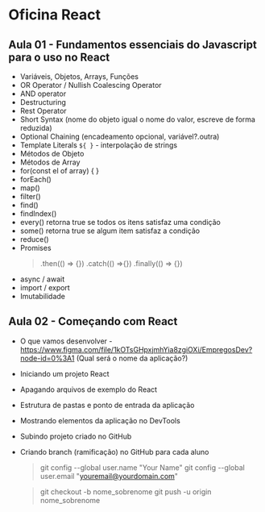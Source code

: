 # Oficina React

## Aula 01 - Fundamentos essenciais do Javascript para o uso no React

- Variáveis, Objetos, Arrays, Funções
- OR Operator / Nullish Coalescing Operator
- AND operator
- Destructuring
- Rest Operator
- Short Syntax (nome do objeto igual o nome do valor, escreve de forma reduzida)
- Optional Chaining (encadeamento opcional, variável?.outra)
- Template Literals `${ }` - interpolação de strings
- Métodos de Objeto
- Métodos de Array
- for(const el of array) { }
- forEach()
- map()
- filter()
- find()
- findIndex()
- every() retorna true se todos os itens satisfaz uma condição
- some() retorna true se algum item satisfaz a condição
- reduce()
- Promises
	> .then(() ⇒ {})
	> .catch(() ⇒{})
	> .finally(() ⇒ {})
- async / await
- import / export
- Imutabilidade

## Aula 02 - Começando com React

- O que vamos desenvolver - https://www.figma.com/file/1kOTsGHpxjmhYia8zgiOXi/EmpregosDev?node-id=0%3A1 (Qual será o nome da aplicação?)
- Iniciando um projeto React
- Apagando arquivos de exemplo do React
- Estrutura de pastas e ponto de entrada da aplicação
- Mostrando elementos da aplicação no DevTools
- Subindo projeto criado no GitHub
- Criando branch (ramificação) no GitHub para cada aluno
	> git config --global user.name "Your Name"
	> git config --global user.email "youremail@yourdomain.com"

	> git checkout -b nome_sobrenome
	> git push -u origin nome_sobrenome